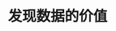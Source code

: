 ---
layout: PageLayout
page: Home
title: 发现数据的价值
slogan: 发现数据的价值
text: 量城科技是一家为房地产企业和政府提供数据服务与决策支持的公司。我们开发数据产品，帮助客户发现数据背后的价值。
products:
  - title: 地图喵
    name: 地图喵
    desc: 地产数据云平台
    img: /product-mapmiao.png
    href: https://mapmiao.com/
  - title: 小区罗盘
    name: 小区罗盘
    desc: 小区品质评测工具
    img: /product-luopan.png
    href: https://mapmiao.com/
  - title: 数据市场
    name: 数据市场
    desc: 优质城市数据供给平台
    img: /product-data-market.png
    href: https://mapmiao.com/
  - title: 疫情地图
    name: 疫情场所地图
    desc: 小区级城市疫情地图
    img: /product-ncov-map.png
    href: https://mapmiao.com/
---